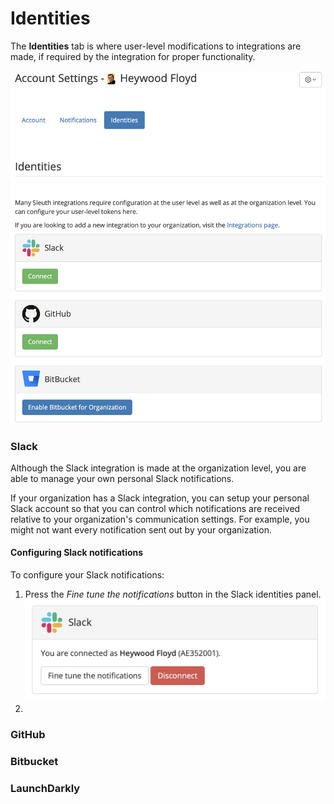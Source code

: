 # Identities

The **Identities** tab is where user-level modifications to integrations are made, if required by the integration for proper functionality. 

![](../../.gitbook/assets/account-settings-identities.png)

### Slack

Although the Slack integration is made at the organization level, you are able to manage your own personal Slack notifications. 

If your organization has a Slack integration, you can setup your personal Slack account so that you can control which notifications are received relative to your organization's communication settings. For example, you might not want every notification sent out by your organization.

#### Configuring Slack notifications

To configure your Slack notifications: 

1. Press the _Fine tune the notifications_ button in the Slack identities panel.  ![](../../.gitbook/assets/identities-slack-user.png) 
2. 
### GitHub

### Bitbucket

### LaunchDarkly



